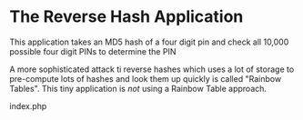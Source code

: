 The Reverse Hash Application
============================

This application takes an MD5 hash of a four digit pin and check all 10,000 possible four digit PINs to determine the PIN

A more sophisticated attack ti reverse hashes which uses a 
lot of storage to pre-compute lots of hashes and look them up
quickly is called "Rainbow Tables".  This tiny application
is *not* using a Rainbow Table approach.

index.php
